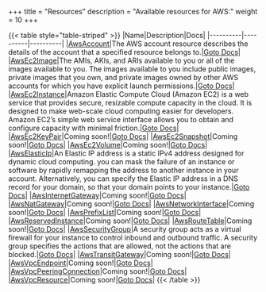 +++
title = "Resources"
description = "Available resources for AWS:"
weight = 10
+++



{{< table style="table-striped" >}}
|Name|Description|Docs|
|----------|----------|----------|
|[AwsAccount](/docs/aws/resources/awsaccount/)|The AWS account resource describes the details of the account that a specified resource belongs to.|[Goto Docs](/docs/aws/resources/awsaccount/)|
|[AwsEc2Image](/docs/aws/resources/awsec2image/)|The AMIs, AKIs, and ARIs available to you or all of the images available to you. The images available to you include public images, private images that you own, and private images owned by other AWS accounts for which you have explicit launch permissions.|[Goto Docs](/docs/aws/resources/awsec2image/)|
|[AwsEc2Instance](/docs/aws/resources/awsec2instance/)|Amazon Elastic Compute Cloud (Amazon EC2) is a web service that provides secure, resizable compute capacity in the cloud. It is designed to make web-scale cloud computing easier for developers. Amazon EC2’s simple web service interface allows you to obtain and configure capacity with minimal friction.|[Goto Docs](/docs/aws/resources/awsec2instance/)|
|[AwsEc2KeyPair](/docs/aws/resources/awsec2keypair/)|Coming soon!|[Goto Docs](/docs/aws/resources/awsec2keypair/)|
|[AwsEc2Snapshot](/docs/aws/resources/awsec2snapshot/)|Coming soon!|[Goto Docs](/docs/aws/resources/awsec2snapshot/)|
|[AwsEc2Volume](/docs/aws/resources/awsec2volume/)|Coming soon!|[Goto Docs](/docs/aws/resources/awsec2volume/)|
|[AwsElasticIp](/docs/aws/resources/awselasticip/)|An Elastic IP address is a static IPv4 address designed for dynamic cloud computing. you can mask the failure of an instance or software by rapidly remapping the address to another instance in your account. Alternatively, you can specify the Elastic IP address in a DNS record for your domain, so that your domain points to your instance.|[Goto Docs](/docs/aws/resources/awselasticip/)|
|[AwsInternetGateway](/docs/aws/resources/awsinternetgateway/)|Coming soon!|[Goto Docs](/docs/aws/resources/awsinternetgateway/)|
|[AwsNatGateway](/docs/aws/resources/awsnatgateway/)|Coming soon!|[Goto Docs](/docs/aws/resources/awsnatgateway/)|
|[AwsNetworkInterface](/docs/aws/resources/awsnetworkinterface/)|Coming soon!|[Goto Docs](/docs/aws/resources/awsnetworkinterface/)|
|[AwsPrefixList](/docs/aws/resources/awsprefixlist/)|Coming soon!|[Goto Docs](/docs/aws/resources/awsprefixlist/)|
|[AwsReservedInstance](/docs/aws/resources/awsreservedinstance/)|Coming soon!|[Goto Docs](/docs/aws/resources/awsreservedinstance/)|
|[AwsRouteTable](/docs/aws/resources/awsroutetable/)|Coming soon!|[Goto Docs](/docs/aws/resources/awsroutetable/)|
|[AwsSecurityGroup](/docs/aws/resources/awssecuritygroup/)|A security group acts as a virtual firewall for your instance to control inbound and outbound traffic. A security group specifies the actions that are allowed, not the actions that are blocked.|[Goto Docs](/docs/aws/resources/awssecuritygroup/)|
|[AwsTransitGateway](/docs/aws/resources/awstransitgateway/)|Coming soon!|[Goto Docs](/docs/aws/resources/awstransitgateway/)|
|[AwsVpcEndpoint](/docs/aws/resources/awsvpcendpoint/)|Coming soon!|[Goto Docs](/docs/aws/resources/awsvpcendpoint/)|
|[AwsVpcPeeringConnection](/docs/aws/resources/awsvpcpeeringconnection/)|Coming soon!|[Goto Docs](/docs/aws/resources/awsvpcpeeringconnection/)|
|[AwsVpcResource](/docs/aws/resources/awsvpcresource/)|Coming soon!|[Goto Docs](/docs/aws/resources/awsvpcresource/)|
{{< /table >}}
